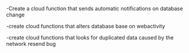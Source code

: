 -Create a cloud function that sends automatic notifications on 
database change

-create cloud functions that alters database base on webactivity

-create cloud functions that looks for duplicated data caused by
the network resend bug

